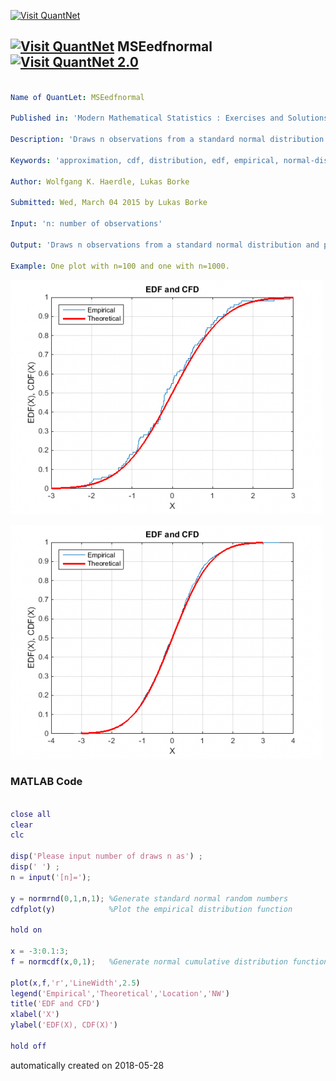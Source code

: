 [<img src="https://github.com/QuantLet/Styleguide-and-FAQ/blob/master/pictures/banner.png" width="888" alt="Visit QuantNet">](http://quantlet.de/)

## [<img src="https://github.com/QuantLet/Styleguide-and-FAQ/blob/master/pictures/qloqo.png" alt="Visit QuantNet">](http://quantlet.de/) **MSEedfnormal** [<img src="https://github.com/QuantLet/Styleguide-and-FAQ/blob/master/pictures/QN2.png" width="60" alt="Visit QuantNet 2.0">](http://quantlet.de/)

```yaml

Name of QuantLet: MSEedfnormal

Published in: 'Modern Mathematical Statistics : Exercises and Solutions'

Description: 'Draws n observations from a standard normal distribution and plots its empirical distribution function (edf) vs. the normal cumulative distribution function (cdf). Number of draws can be entered interactively.'

Keywords: 'approximation, cdf, distribution, edf, empirical, normal-distribution, standard-normal'

Author: Wolfgang K. Haerdle, Lukas Borke

Submitted: Wed, March 04 2015 by Lukas Borke

Input: 'n: number of observations'

Output: 'Draws n observations from a standard normal distribution and plots its empirical distribution function (edf) vs. the normal cumulative distribution function (cdf).'

Example: One plot with n=100 and one with n=1000.
```

![Picture1](n=100.png)

![Picture2](n=1000.png)

### MATLAB Code
```matlab

close all
clear
clc

disp('Please input number of draws n as') ;
disp(' ') ;
n = input('[n]=');

y = normrnd(0,1,n,1); %Generate standard normal random numbers
cdfplot(y)            %Plot the empirical distribution function

hold on

x = -3:0.1:3;
f = normcdf(x,0,1);   %Generate normal cumulative distribution function

plot(x,f,'r','LineWidth',2.5)
legend('Empirical','Theoretical','Location','NW')
title('EDF and CFD')
xlabel('X')
ylabel('EDF(X), CDF(X)')

hold off

```

automatically created on 2018-05-28